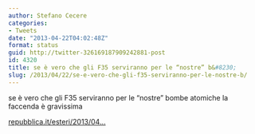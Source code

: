 ```yaml
---
author: Stefano Cecere
categories:
- Tweets
date: "2013-04-22T04:02:48Z"
format: status
guid: http://twitter-326169187909242881-post
id: 4320
title: se è vero che gli F35 serviranno per le “nostre” b&#8230;
slug: /2013/04/22/se-e-vero-che-gli-f35-serviranno-per-le-nostre-b/
---
```


se è vero che gli F35 serviranno per le “nostre” bombe atomiche la faccenda è gravissima
  
[repubblica.it/esteri/2013/04…](http://www.repubblica.it/esteri/2013/04/21/news/usa_11_miliardi_per_adeguare_le_atomiche_agli_f-35-57197605/)
